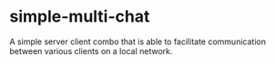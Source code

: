 # simple-multi-chat
A simple server client combo that is able to facilitate communication between various clients on a local network.
